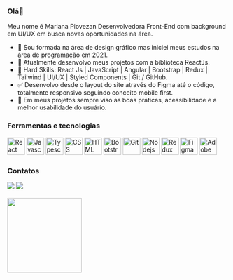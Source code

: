 ### Olá👋

Meu nome é Mariana Piovezan
Desenvolvedora Front-End com background em UI/UX em busca novas oportunidades na área.
   
   
- 🔭 Sou formada na área de design gráfico mas iniciei meus estudos na área de programação em 2021.
- 🔎 Atualmente desenvolvo meus projetos com a biblioteca ReactJs.
- 🌱 Hard Skills: React Js | JavaScript | Angular | Bootstrap | Redux | Tailwind | UI/UX | Styled Components | Git / GitHub.
- ✅ Desenvolvo desde o layout do site através do Figma até o código, totalmente responsivo seguindo conceito mobile first.
- 🤝 Em meus projetos sempre viso as boas práticas, acessibilidade e a melhor usabilidade do usuário.
    
   
### Ferramentas e tecnologias
   
<div>
<img src="https://cdn.jsdelivr.net/gh/devicons/devicon/icons/react/react-original.svg" width="40" height="40" title="React"/>
<img src="https://cdn.jsdelivr.net/gh/devicons/devicon/icons/javascript/javascript-original.svg" width="40" height="40" title="Javascript"/>
<img src="https://cdn.jsdelivr.net/gh/devicons/devicon/icons/typescript/typescript-original.svg" width="40" height="40" title="Typescript"/>
<img src="https://cdn.jsdelivr.net/gh/devicons/devicon/icons/css3/css3-original.svg" width="40" height="40" title="CSS"/>
<img src="https://cdn.jsdelivr.net/gh/devicons/devicon/icons/html5/html5-original.svg" width="40" height="40" title="HTML"/>
<img src="https://cdn.jsdelivr.net/gh/devicons/devicon/icons/bootstrap/bootstrap-plain.svg" width="40" height="40" title="Bootstrap" />      
<img src="https://cdn.jsdelivr.net/gh/devicons/devicon/icons/git/git-original.svg" width="40" height="40" title="Git"/>
<img src="https://cdn.jsdelivr.net/gh/devicons/devicon/icons/nodejs/nodejs-original.svg" width="40" height="40" title="Nodejs"/>
<img src="https://cdn.jsdelivr.net/gh/devicons/devicon/icons/redux/redux-original.svg" width="40" height="40" title="Redux"/>
<img src="https://cdn.jsdelivr.net/gh/devicons/devicon/icons/figma/figma-original.svg"  width="40" height="40" title="Figma"/>
<img src="https://cdn.jsdelivr.net/gh/devicons/devicon/icons/illustrator/illustrator-plain.svg" width="40" height="40" title="Adobe Illustrator"/>
<div>

   
### Contatos
  
<div>
<a href="https://www.linkedin.com/in/mariana-piovezan1" target="_blank"><img src="https://img.shields.io/badge/-LinkedIn-%230077B5?style=for-the-badge&logo=linkedin&logoColor=white" target="_blank"></a>  
<a href = "mailto:piovmari@gmail.com"><img src="https://img.shields.io/badge/Gmail-D14836?style=for-the-badge&logo=gmail&logoColor=white" target="_blank"></a>
<div>
   
<br>   
<div>
<a href="https://github.com/marianapiovezan">
<img height="170em" src="https://github-readme-stats.vercel.app/api/top-langs/?username=marianapiovezan&layout=compact&theme=vue"/>
<!-- <img height="170em" src="https://github-readme-stats.vercel.app/api?username=marianapiovezan&show_icons=true&theme=vue"/> -->
</div>
 

